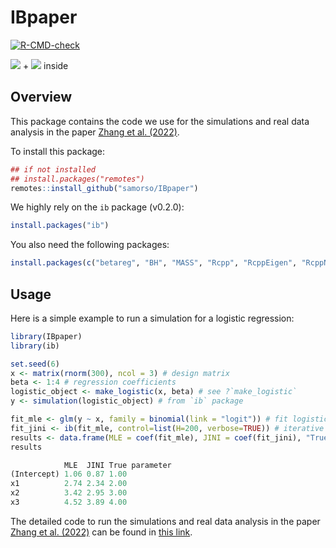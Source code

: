 # IBpaper

  [![R-CMD-check](https://github.com/SMAC-Group/IBpaper/workflows/R-CMD-check/badge.svg)](https://github.com/SMAC-Group/IBpaper/actions)

<img src="https://img.shields.io/badge/C%2B%2B-00599C?style=for-the-badge&logo=c%2B%2B&logoColor=white"> + <img src="https://img.shields.io/badge/R-276DC3?style=for-the-badge&logo=r&logoColor=white"> inside

## Overview 

This package contains the code we use for the simulations and real data analysis in the paper [Zhang et al. (2022)](https://arxiv.org/pdf/2204.07907.pdf).

To install this package:

``` r
## if not installed
## install.packages("remotes")
remotes::install_github("samorso/IBpaper")
```

We highly rely on the `ib` package (v0.2.0): 

``` r
install.packages("ib")
```

You also need the following packages:

``` r
install.packages(c("betareg", "BH", "MASS", "Rcpp", "RcppEigen", "RcppNumerical"))
```

## Usage 

Here is a simple example to run a simulation for a logistic regression:

``` r
library(IBpaper)
library(ib)

set.seed(6)
x <- matrix(rnorm(300), ncol = 3) # design matrix
beta <- 1:4 # regression coefficients
logistic_object <- make_logistic(x, beta) # see ?`make_logistic`
y <- simulation(logistic_object) # from `ib` package

fit_mle <- glm(y ~ x, family = binomial(link = "logit")) # fit logistic regression
fit_jini <- ib(fit_mle, control=list(H=200, verbose=TRUE)) # iterative bootstrap procedure from `ib` package
results <- data.frame(MLE = coef(fit_mle), JINI = coef(fit_jini), "True parameter" = beta, check.names = FALSE)
results
```

``` r
            MLE  JINI True parameter
(Intercept) 1.06 0.87 1.00
x1          2.74 2.34 2.00
x2          3.42 2.95 3.00
x3          4.52 3.89 4.00
```

The detailed code to run the simulations and real data analysis in the paper [Zhang et al. (2022)](https://arxiv.org/pdf/2204.07907.pdf) can be found in [this link](https://samorso.github.io/IBpaper/). 
